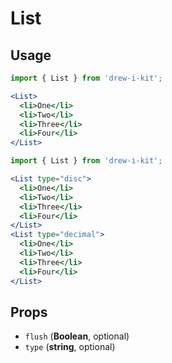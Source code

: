 # List

## Usage

```jsx
import { List } from 'drew-i-kit';

<List>
  <li>One</li>
  <li>Two</li>
  <li>Three</li>
  <li>Four</li>
</List>
```

```jsx
import { List } from 'drew-i-kit';

<List type="disc">
  <li>One</li>
  <li>Two</li>
  <li>Three</li>
  <li>Four</li>
</List>
<List type="decimal">
  <li>One</li>
  <li>Two</li>
  <li>Three</li>
  <li>Four</li>
</List>
```

## Props

- `flush` (**Boolean**, optional)
- `type` (**string**, optional)